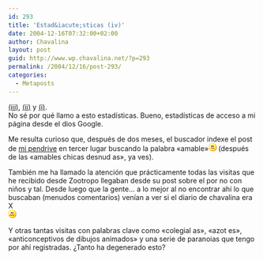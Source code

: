 ```yaml
---
id: 293
title: 'Estad&iacute;sticas (iv)'
date: 2004-12-16T07:32:00+02:00
author: Chavalina
layout: post
guid: http://www.wp.chavalina.net/?p=293
permalink: /2004/12/16/post-293/
categories:
  - Metaposts
---
```

<a href="http://www.chavalina.net/comentar.php?idpost=162&#038;q=estad" target="_blank">(iii)</a>, <a href="http://www.chavalina.net/comentar.php?idpost=97&#038;q=" target="_blank">(ii)</a> y <a href="http://www.chavalina.net/comentar.php?idpost=83&#038;q=estad&iacute;sticas" target="_blank">(i)</a>.  
No sé por qué llamo a esto estad&iacute;sticas. Bueno, estad&iacute;sticas de acceso a mi página desde el dios Google.

Me resulta curioso que, después de dos meses, el buscador indexe el post de <a href="http://www.chavalina.net/comentar.php?idpost=238&#038;q=" target="_blank">mi pendrive</a> en tercer lugar buscando la palabra «amable»![emo](/imagenes/emoticonos/confuso.gif) (después de las «amables chicas desnud as», ya ves).

También me ha llamado la atenci&oacute;n que prácticamente todas las visitas que he recibido desde Zootropo llegaban desde su post sobre el por no con ni&ntilde;os y tal. Desde luego que la gente… a lo mejor al no encontrar ah&iacute; lo que buscaban (menudos comentarios) ven&iacute;an a ver si el diario de chavalina era X  
![asqueado](/imagenes/emoticonos/asqueado.gif) 

Y otras tantas visitas con palabras clave como «colegial as», «azot es», «anticonceptivos de dibujos animados» y una serie de paranoias que tengo por ah&iacute; registradas. &iquest;Tanto ha degenerado esto?